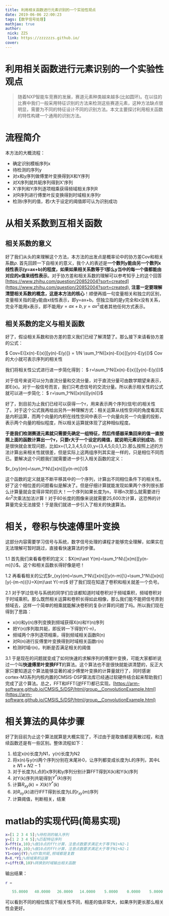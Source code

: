 ```yaml
---
title: 利用相关函数进行元素识别的一个实验性观点
date: 2019-06-06 22:00:23
tags: [数字信号处理]
mathjax: true
author: 
 nick: ZZS
 link: https://zzzzzzs.github.io/
cover:
---
```

# 利用相关函数进行元素识别的一个实验性观点

> 随着NXP智能车竞赛的发展，赛道元素种类越来越多(比如圆环)。在以往的比赛中我们一般采用特征识别的方法来检测这些赛道元素，这种方法缺点很明显，需要为不同的特征设计不同的识别方法。本文主要探讨利用相关函数的特性构建一个通用的识别方法。

# 流程简介
本方法的大概流程：
* 确定识别模板序列x
* 待检测的序列y
* 对x和y序列做傅里叶变换得到X和Y序列
* 对X序列就共轭序列得到X'序列
* X'序列和Y序列逐项相乘获得频域相关序列R
* 对R序列进行傅里叶反变换得到时域相关序列r
* 检测r序列的值，若r大于设定的阈值即可认为识别成功

# 从相关系数到互相关函数
## 相关系数的意义
好了我们从头的来理解这个方法，本方法的出发点是概率论中的协方差Cov和相关系数$\rho$. 首先回顾一下自相关的意义，我个人的表述是**一个数列y能由另一个数列x线性表示(y=ax+b)的程度，如果如果相关系数等于1那么y当中的每一个值都能由对应的x值来线性表示**。对于协方差和相关系数的理解可以参考知乎上的这个回答[https://www.zhihu.com/question/20852004?sort=created](https://www.zhihu.com/question/20852004?sort=created), **注意一定要理解清楚相关系数的概念，这是本方法的核心**！顺便再插一句变量相关和独立的区别，变量相关指的是y能由x线性表示，即y=ax+b。但独立指的是y完全和x没有关系，完全不能用x表示，即不能用$y=ax+b,y=ax^2$或者其他任何方式表示。

## 相关系数的定义与相关函数
好了，假设相关系数和协方差的意义我们已经了解清楚了。那么接下来请看协方差的公式：

$ Cov=E\{[x(n)-E(x)][y(n)-E(y)]\} = 1/N \sum_1^N\{[x(n)-E(x)][y(n)-E(y)]\}$
Cov的大小就可表示序列的相关性

我们将相关性公式进行进一步简化得到：
$ r=\sum_1^N\{[x(n)-E(x)][y(n)-E(y)]\}$

对于信号来说可以分为直流分量和交流分量，对于直流分量可由数学期望来表示，即E(x)。对于一般信号而言，我们只考虑信号的交流分量。所以表示相关性的公式就可以进一步简化：
$ r=\sum_1^N\{[x(n)][y(n)]\}$

好了，到目前为止我们已经可以获得一个r，用来表示两个序列(信号)的相关性了。对于这个公式我再给出另外一种理解方式：相关运算从线性空间的角度看其实是内积运算，而两个向量的内积在线性空间中表示一个向量向另一个向量的投影，表示两个向量的相似程度，所以相关运算就体现了这种相似程度。

**于是我们检测赛道元素就只需要先确定一组特征，然后传感器采集回来的值一直按照上面的函数计算出一个r，只要r大于一个设定的阈值，就说明元素识别成功**。但是很快就会发现问题，比如x={1,2,3,4,5,0,0},y={3,4,5,0,0,1,2}.那么按照上述的方法计算出来相关性就很差，但是实际上这两组序列其实是一样的，只是相位不同而已。要解决这个问题我们就需要进一步引入相关函数的定义：

$r_{xy}(m)=\sum_1^N\{[x(n)][y(n-m)]\}$

这个函数的定义就是不断平移其中的一个序列，计算出不同相位条件下的相关性。好了这个相位差的问题看似是解决了。但是仔细计算就能发现如果两个序列很长那么计算量就会变得非常的巨大！一个序列如果长度为n，平移n次那么就需要进行$4n^2$次乘法加法计算！对于80长度的图像来说就需要25,600‬次计算，这恐怖的计算量完全无法接受！于是我们就进一步引入了相关的快速算法。

# 相关，卷积与快速傅里叶变换
这部分内容需要学习信号与系统，数字信号处理的课程才能够完全理解，如果实在无法理解可暂时跳过，直接看快速算法的步骤。

1.1 首先我们来看看卷积的定义：$X(m)\ast Y(m)=\sum_1^N\{[x(m)][y(n-m)]\}$。这个和相关函数长得好像是吧！

1.2 再看看相关的公式$r_{xy}(m)=\sum_1^N\{[x(n)][y(n-m)]\}=\sum_1^N\{[x(n)][y(-(m-n))]\}=X(m)\ast Y(-m)$ 好了我们现在知道了卷积和相关就差一个负号。

2.1 对于学过信号与系统的同学们应该都知道时域卷积对于频域乘积，频域卷积对于时域乘积。那么既然相关运算和卷积长得如此相像，那么我们能不能把信号弄到频域去，这样一个简单的相乘就能解决卷积的复杂计算的问题了吗。所以我们现在得到了思路：
* x(n)和y(n)序列变换到频域获得X(n)和Y(n)序列
* 把Y(n)序列取共轭，即反转一下得到Y(-n)，
* 频域两个序列逐项相乘，得到频域相关函数R(n)
* 对R(n)进行反傅里叶变换得到时域相关函数r(n)
* 检测时域r(n)，判断是否满足相关的阈值

3.1 于是现在的问题就变成了如何快速的求解序列的傅里叶变换，可能大家都听说过一个叫**快速傅里叶变换FFT**的算法。这个算法也不是很快就能讲清楚的，反正大家只要知道这个算法能够显著的减少傅里叶变换的计算量就行了，同时感谢cortex-M3系列内核内置的CMSIS-DSP算法库已经通过软硬件结合起来帮助我们完成了这个算法。总之，FFT和IFFT(逆FFT)都已实现。[https://arm-software.github.io/CMSIS_5/DSP/html/group__ConvolutionExample.html](https://arm-software.github.io/CMSIS_5/DSP/html/group__ConvolutionExample.html)

# 相关算法的具体步骤
好了到目前为止这个算法就算是大概实现了，不过由于是取值都是离散过程，和连续函数还是有一些区别。整体流程如下：

1. 给定x(n)长度为N1，y(n)长度为N2
2. 将x(n)与y(n)两个序列分别在末尾补0，让序列都变成长度为L的序列，其中$L\geq N1+N2-1$
3. 对于长度为L点的x序列和y序列分别计算FFT得到X(k)和Y(k)序列
4. 对Y(k)序列共轭得到$Y^*(k)$序列
5. 计算$R_{xy}(k)=X(k)Y^*(k)$
6. 对$R_{xy}(k)$进行IFFT得到长度为L的$r_{xy}(m)$序列
7. 计算阈值，判断相关，结束

# matlab的实现代码(简易实现)

```matlab
x=[1 2 3 4 5];%待检测的输入序列
y=[1 2 3 4 5];%匹配特征序列
X=fft(x,10);%做10点的fft计算，注意点数要求满足大于等于N1+N2-1
Y=fft(y,10);%做10点的fft计算，注意点数要求满足大于等于N1+N2-1
Y1=conj(Y);%对Y取共轭,频域都是复数
R=X.*Y1;%频域乘积运算
r=ifft(R,10)%转换到时域输出相关函数
```
输出结果：
```matlab
r =

   55.0000   40.0000   26.0000   14.0000    5.0000    0.0000    5.0000   14.0000   26.0000   40.0000
```

可以看到不同的相位情况下相关性不同，相差的值非常大，如果序列更长那么相关性会更好。